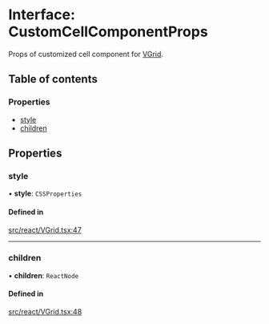 # Interface: CustomCellComponentProps

Props of customized cell component for [VGrid](../API.md#vgrid).

## Table of contents

### Properties

- [style](CustomCellComponentProps.md#style)
- [children](CustomCellComponentProps.md#children)

## Properties

### style

• **style**: `CSSProperties`

#### Defined in

[src/react/VGrid.tsx:47](https://github.com/inokawa/virtua/blob/c2ef64d1/src/react/VGrid.tsx#L47)

___

### children

• **children**: `ReactNode`

#### Defined in

[src/react/VGrid.tsx:48](https://github.com/inokawa/virtua/blob/c2ef64d1/src/react/VGrid.tsx#L48)
